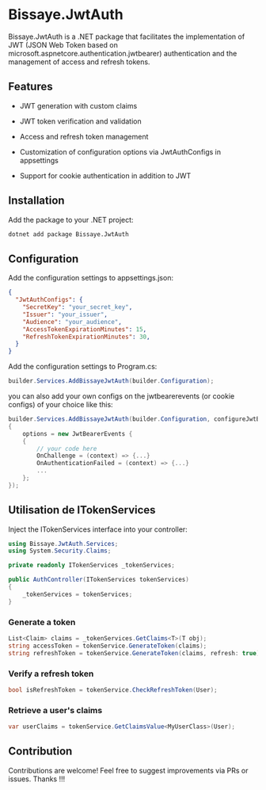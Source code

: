 # Bissaye.JwtAuth

Bissaye.JwtAuth is a .NET package that facilitates the implementation of JWT (JSON Web Token based on microsoft.aspnetcore.authentication.jwtbearer) authentication and the management of access and refresh tokens.

## Features

- JWT generation with custom claims

- JWT token verification and validation

- Access and refresh token management

- Customization of configuration options via JwtAuthConfigs in appsettings

- Support for cookie authentication in addition to JWT

## Installation

Add the package to your .NET project:
```bash
dotnet add package Bissaye.JwtAuth
```

## Configuration

Add the configuration settings to appsettings.json:

```json
{
  "JwtAuthConfigs": {
	"SecretKey": "your_secret_key",
	"Issuer": "your_issuer",
	"Audience": "your_audience",
	"AccessTokenExpirationMinutes": 15,
	"RefreshTokenExpirationMinutes": 30,
  }
}
```

Add the configuration settings to Program.cs:
```csharp
builder.Services.AddBissayeJwtAuth(builder.Configuration);
```
you can also add your own configs on the jwtbearerevents (or cookie configs) of your choice like this:
```csharp
builder.Services.AddBissayeJwtAuth(builder.Configuration, configureJwtBearerEvents: options =>
{
	options = new JwtBearerEvents {
	{
		// your code here
		OnChallenge = (context) => {...}
		OnAuthenticationFailed = (context) => {...}
		...
	};
});
```


## Utilisation de ITokenServices

Inject the ITokenServices interface into your controller:

```csharp
using Bissaye.JwtAuth.Services;
using System.Security.Claims;

private readonly ITokenServices _tokenServices;

public AuthController(ITokenServices tokenServices)
{
	_tokenServices = tokenServices;
}
```

### Generate a token
```csharp
List<Claim> claims = _tokenServices.GetClaims<T>(T obj);
string accessToken = tokenService.GenerateToken(claims);
string refreshToken = tokenService.GenerateToken(claims, refresh: true);
```

### Verify a refresh token
```csharp
bool isRefreshToken = tokenService.CheckRefreshToken(User);
```

### Retrieve a user's claims
```csharp
var userClaims = tokenService.GetClaimsValue<MyUserClass>(User);
```

## Contribution

Contributions are welcome! Feel free to suggest improvements via PRs or issues.
Thanks !!!
